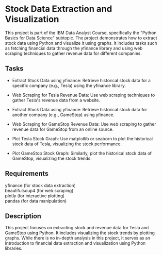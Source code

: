 # Stock Data Extraction and Visualization
This project is part of the IBM Data Analyst Course, specifically the "Python Basics for Data Science" subtopic. The project demonstrates how to extract stock data using Python and visualize it using graphs. It includes tasks such as fetching financial data through the yfinance library and using web scraping techniques to gather revenue data for different companies.

## Tasks
- Extract Stock Data using yfinance: Retrieve historical stock data for a specific company (e.g., Tesla) using the yfinance library.

- Web Scraping for Tesla Revenue Data: Use web scraping techniques to gather Tesla's revenue data from a website.

- Extract Stock Data using yfinance: Retrieve historical stock data for another company (e.g., GameStop) using yfinance.

- Web Scraping for GameStop Revenue Data: Use web scraping to gather revenue data for GameStop from an online source.

- Plot Tesla Stock Graph: Use matplotlib or seaborn to plot the historical stock data of Tesla, visualizing the stock performance.

- Plot GameStop Stock Graph: Similarly, plot the historical stock data of GameStop, visualizing the stock trends.

## Requirements
yfinance (for stock data extraction)  
beautifulsoup4 (for web scraping)  
plotly (for interactive plotting)  
pandas (for data manipulation)  
## Description
This project focuses on extracting stock and revenue data for Tesla and GameStop using Python. It includes visualizing the stock trends by plotting graphs. While there is no in-depth analysis in this project, it serves as an introduction to financial data extraction and visualization using Python libraries.
